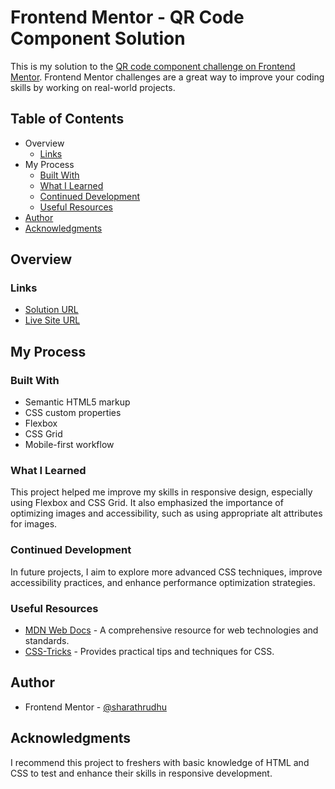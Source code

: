# Frontend Mentor - QR Code Component Solution

This is my solution to the [QR code component challenge on Frontend Mentor](https://www.frontendmentor.io/challenges/qr-code-component-iux_sIO_H). Frontend Mentor challenges are a great way to improve your coding skills by working on real-world projects.

## Table of Contents

- Overview
  - [Links](#links)
- My Process
  - [Built With](#built-with)
  - [What I Learned](#what-i-learned)
  - [Continued Development](#continued-development)
  - [Useful Resources](#useful-resources)
- [Author](#author)
- [Acknowledgments](#acknowledgments)

## Overview

### Links

- [Solution URL](https://github.com/sharathrudhu/QRCodeComponentChallenge)
- [Live Site URL](https://sharathrudhu.github.io/QRCodeComponentChallenge/)

## My Process

### Built With

- Semantic HTML5 markup
- CSS custom properties
- Flexbox
- CSS Grid
- Mobile-first workflow

### What I Learned

This project helped me improve my skills in responsive design, especially using Flexbox and CSS Grid. It also emphasized the importance of optimizing images and accessibility, such as using appropriate alt attributes for images.

### Continued Development

In future projects, I aim to explore more advanced CSS techniques, improve accessibility practices, and enhance performance optimization strategies.

### Useful Resources

- [MDN Web Docs](https://developer.mozilla.org/) - A comprehensive resource for web technologies and standards.
- [CSS-Tricks](https://css-tricks.com/) - Provides practical tips and techniques for CSS.

## Author

- Frontend Mentor - [@sharathrudhu](https://www.frontendmentor.io/profile/sharathrudhu)

## Acknowledgments

I recommend this project to freshers with basic knowledge of HTML and CSS to test and enhance their skills in responsive development.
